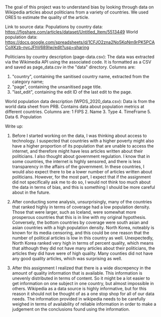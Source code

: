 The goal of this project was to understand bias by looking through data on Wikipedia articles about politicians from a variety of countries. We used ORES to estimate the quality of the article.

Link to source data:
Populations by country data: https://figshare.com/articles/dataset/Untitled_Item/5513449
World population data: https://docs.google.com/spreadsheets/d/1CFJO2zna2No5KqNm9rPK5PCACoXKzb-nycJFhV689Iw/edit?usp=sharing

Politicians by country description (page-data.csv):
The data was extracted via the Wikimedia API using the associated code. It is formatted as a CSV and saved as page_data.csv in the "data" directory. Columns are:

1. "country", containing the sanitised country name, extracted from the category name;
2. "page", containing the unsanitised page title.
3. "last_edit", containing the edit ID of the last edit to the page.

World population data description (WPDS_2020_data.csv):
Data is from the world data sheet from PRB. Contains data about population metrics at different countries.
Columns are:
1 FIPS
2. Name
3. Type
4. TimeFrame
5. Data
6. Population

Write up:
1. Before I started working on the data, I was thinking about access to technology. I suspected that countries with a higher poverty might also have a higher proportion of its population that are unable to access the internet, and therefore might have less articles written about their politicians. I also thought about government regulation. I know that in some countries, the internet is highly sensored, and there is less transparency in the affairs of the government. In these countries, I would also expect there to be a lower number of articles written about politicians. However, for the most part, I expect that if the assignment did not specifically ask me to do so, I would not think too much about the data in terms of bias, and this is something I should be more careful about in the future.

2. After conducting some analysis, unsurprisingly, many of the countries that ranked highly in terms of coverage had a low population density. Those that were larger, such as Iceland, were somewhat more prosperous countries that this is in line with my original hypothesis. Conversely, the bottom countries by coverage were south asian and asian countries with a high population density. North Korea, noteably is known for its media censoring, and this could be one reason that the number of political articles is low in this country as well. Unexpectedly, North Korea ranked very high in terms of percent quality, which means that although they did not have many articles about their politicians, the articles they did have were of high quality. Many counties did not have any good quality articles, which was surprising as well.

3. After this assignment I realized that there is a wide discrepency in the amount of quality information that is available. This information is unevenly distributed in terms of content. So it might be a lot easier to get information on one subject in one country, but almost impossible in others. Wikipedia as a data source is highly informative, but for this reason it should not be thought of as a one stop shop for all of our data needs. The information provided in wikipedia needs to be carefully weighed in terms of availability of reliable information in order to make a judgement on the conclusions found using the information.
